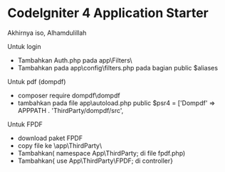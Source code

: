 # CodeIgniter 4 Application Starter

Akhirnya iso, Alhamdulillah

Untuk login

- Tambahkan Auth.php pada app\Filters\
- Tambahkan pada app\config\filters.php
  pada bagian public $aliases

Untuk pdf (dompdf)

- composer require dompdf\dompdf
- tambahkan pada file app\autoload.php public $psr4 = ['Dompdf' => APPPATH . 'ThirdParty/dompdf/src',

Untuk FPDF

- download paket FPDF
- copy file ke \app\ThirdParty\
- Tambahkan(
  namespace App\ThirdParty;
  di file fpdf.php)
- Tambahkan{
  use App\ThirdParty\FPDF;
  di controller}
